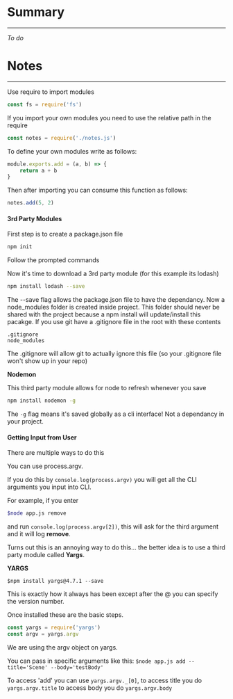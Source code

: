 # Summary

---

_To do_

# Notes

---

Use require to import modules

```js
const fs = require('fs')
```

If you import your own modules you need to use the relative path in the require

```js
const notes = require('./notes.js')
```

To define your own modules write as follows:

```js
module.exports.add = (a, b) => {
    return a + b
}
```

Then after importing you can consume this function as follows:

```js
notes.add(5, 2)
```

#### 3rd Party Modules

First step is to create a package.json file

```sh
npm init
```

Follow the prompted commands

Now it's time to download a 3rd party module (for this example its lodash)

```sh
npm install lodash --save
```

The --save flag allows the package.json file to have the dependancy. Now a node_modules folder is created inside project. This folder should never be shared with the project because a npm install will update/install this pacakge. If you use git have a .gitignore file in the root with these contents

```
.gitignore
node_modules
```

The .gitignore will allow git to actually ignore this file (so your .gitignore file won't show up in your repo)

**Nodemon**

This third party module allows for node to refresh whenever you save

```sh
npm install nodemon -g
```
The `-g` flag means it's saved globally as a cli interface! Not a dependancy in your project.

#### Getting Input from User

There are multiple ways to do this

You can use process.argv.

If you do this by `console.log(process.argv)` you will get all the CLI arguments you input into CLI.

For example, if you enter

```sh
$node app.js remove
```

and run `console.log(process.argv[2])`, this will ask for the third argument and it will log **remove**.

Turns out this is an annoying way to do this... the better idea is to use a third party module called **Yargs**.

**YARGS**

```$npm install yargs@4.7.1 --save```

This is exactly how it always has been except after the @ you can specify the version number.

Once installed these are the basic steps.

```js
const yargs = require('yargs')
const argv = yargs.argv
```

We are using the argv object on yargs.

You can pass in specific arguments like this:
`$node app.js add --title='Scene' --body='testBody'`

To access 'add' you can use `yargs.argv._[0]`, to access title you do `yargs.argv.title` to access body you do `yargs.argv.body`
